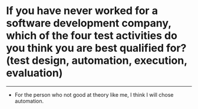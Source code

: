 # If you have never worked for a software development company, which of the four test activities do you think you are best qualified for? (test design, automation, execution, evaluation)
---

* For the person who not good at theory like me, I think I will chose automation.